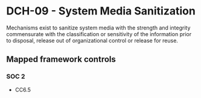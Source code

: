 # DCH-09 - System Media Sanitization
Mechanisms exist to sanitize system media with the strength and integrity commensurate with the classification or sensitivity of the information prior to disposal, release out of organizational control or release for reuse.
## Mapped framework controls
### SOC 2
- CC6.5